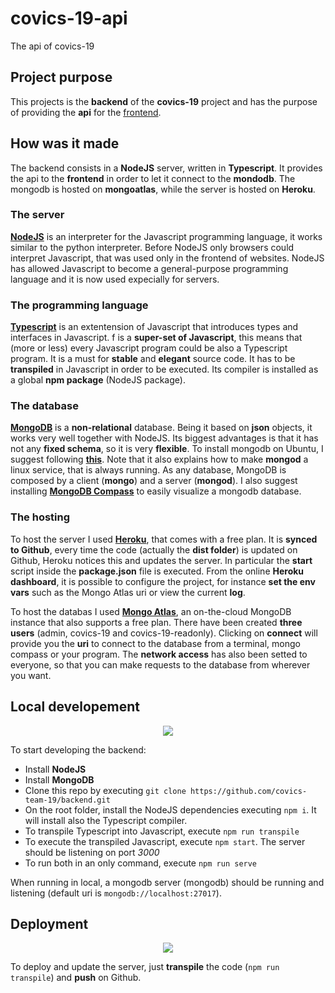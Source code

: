 # covics-19-api
The api of covics-19

## Project purpose

This projects is the **backend** of the **covics-19** project and has the purpose of providing the **api** for the [frontend](https://covics-19.herokuapp.com).

## How was it made

The backend consists in a **NodeJS** server, written in **Typescript**. It provides the api to the **frontend** in order to let it connect to the **mondodb**. The mongodb is hosted on **mongoatlas**, while the server is hosted on **Heroku**.

### The server

**[NodeJS](https://nodejs.org)** is an interpreter for the Javascript programming language, it works similar to the python interpreter. Before NodeJS only browsers could interpret Javascript, that was used only in the frontend of websites. NodeJS has allowed Javascript to become a general-purpose programming language and it is now used expecially for servers. 

### The programming language

**[Typescript](https://www.typescriptlang.org/)** is an extentension of Javascript that introduces types and interfaces in Javascript. f is a **super-set of Javascript**, this means that (more or less) every Javascript program could be also a Typescript program. It is a must for **stable** and **elegant** source code. It has to be **transpiled** in Javascript in order to be executed. Its compiler is installed as a global **npm package** (NodeJS package).

### The database

**[MongoDB](https://www.mongodb.com/)** is a **non-relational** database. Being it based on **json** objects, it works very well together with NodeJS. Its biggest advantages is that it has not any **fixed schema**, so it is very **flexible**. To install mongodb on Ubuntu, I suggest following **[this](https://docs.mongodb.com/manual/tutorial/install-mongodb-on-ubuntu)**. Note that it also explains how to make **mongod** a linux service, that is always running. As any database, MongoDB is composed by a client (**mongo**) and a server (**mongod**). I also suggest installing **[MongoDB Compass](https://www.mongodb.com/products/compass)** to easily visualize a mongodb database.

### The hosting

To host the server I used **[Heroku](https://dashboard.heroku.com/login)**, that comes with a free plan. It is **synced to Github**, every time the code (actually the **dist folder**) is updated on Github, Heroku notices this and updates the server. In particular the **start** script inside the **package.json** file is executed. From the online **Heroku dashboard**, it is possible to configure the project, for instance **set the env vars** such as the Mongo Atlas uri or view the current **log**.

To host the databas I used **[Mongo Atlas](https://account.mongodb.com/account/login)**, an on-the-cloud MongoDB instance that also supports a free plan. There have been created **three users** (admin, covics-19 and covics-19-readonly). Clicking on **connect** will provide you the **uri** to connect to the database from a terminal, mongo compass or your program. The **network access** has also been setted to everyone, so that you can make requests to the database from wherever you want.

## Local developement

<p align="center">
  <img src="https://github.com/covics-team-19/backend/raw/master/docs/images/covics_backend_local.png" />
</p>

To start developing the backend:

* Install **NodeJS**
* Install **MongoDB**
* Clone this repo by executing `git clone https://github.com/covics-team-19/backend.git`
* On the root folder, install the NodeJS dependencies executing `npm i`. It will install also the Typescript compiler.
* To transpile Typescript into Javascript, execute `npm run transpile`
* To execute the transpiled Javascript, execute `npm start`. The server should be listening on port *3000*
* To run both in an only command, execute `npm run serve`

When running in local, a mongodb server (mongodb) should be running and listening (default uri is `mongodb://localhost:27017`).

## Deployment

<p align="center">
  <img src="https://github.com/covics-team-19/backend/raw/master/docs/images/covics_backend_production.png" />
</p>

To deploy and update the server, just **transpile** the code (`npm run transpile`) and **push** on Github.
